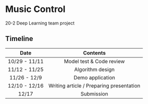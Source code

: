 # Music Control
20-2 Deep Learning team project

## Timeline
|Date|Contents|
|:---:|:---:|
|10/29 - 11/11|Model test & Code review|
|11/12 - 11/25|Algorithm design|
|11/26 - 12/9|Demo application|
|12/10 - 12/16|Writing article / Preparing presentation|
|12/17|Submission|
